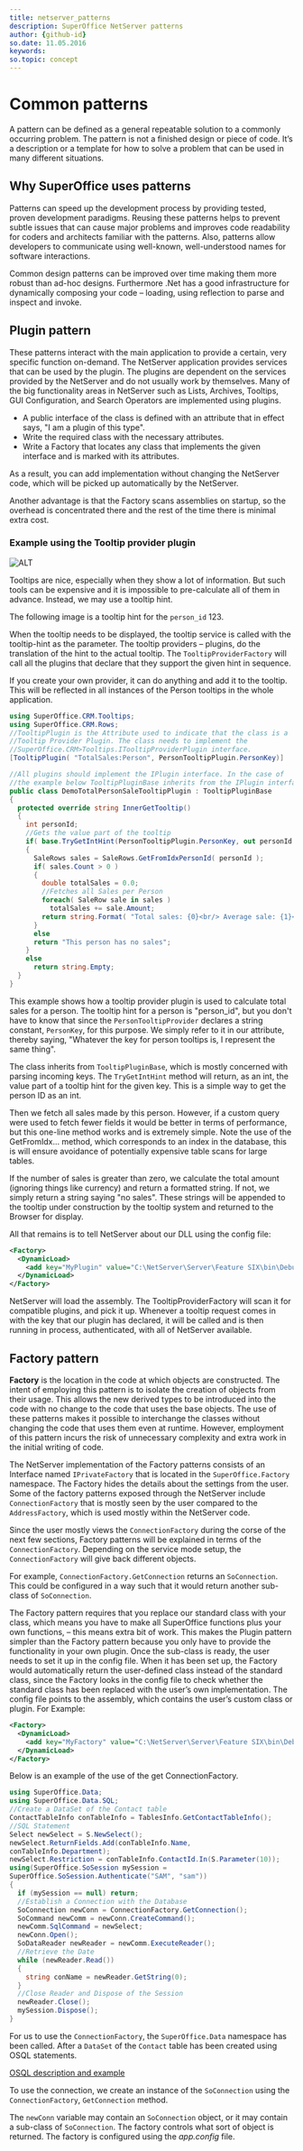 ```yaml
---
title: netserver_patterns
description: SuperOffice NetServer patterns
author: {github-id}
so.date: 11.05.2016
keywords:
so.topic: concept
---
```


# Common patterns

A pattern can be defined as a general repeatable solution to a commonly occurring problem. The pattern is not a finished design or piece of code. It’s a description or a template for how to solve a problem that can be used in many different situations.

## Why SuperOffice uses patterns

Patterns can speed up the development process by providing tested, proven development paradigms. Reusing these patterns helps to prevent subtle issues that can cause major problems and improves code readability for coders and architects familiar with the patterns. Also, patterns allow developers to communicate using well-known, well-understood names for software interactions.

Common design patterns can be improved over time making them more robust than ad-hoc designs. Furthermore .Net has a good infrastructure for dynamically composing your code – loading, using reflection to parse and inspect and invoke.

## Plugin pattern

These patterns interact with the main application to provide a certain, very specific function on-demand. The NetServer application provides services that can be used by the plugin. The plugins are dependent on the services provided by the NetServer and do not usually work by themselves. Many of the big functionality areas in NetServer such as Lists, Archives, Tooltips, GUI Configuration, and Search Operators are implemented using plugins.

* A public interface of the class is defined with an attribute that in effect says, "I am a plugin of this type".
* Write the required class with the necessary attributes.
* Write a Factory that locates any class that implements the given interface and is marked with its attributes.

As a result, you can add implementation without changing the NetServer code, which will be picked up automatically by the NetServer.

Another advantage is that the Factory scans assemblies on startup, so the overhead is concentrated there and the rest of the time there is minimal extra cost.

### Example using the Tooltip provider plugin

![ALT][img1]

Tooltips are nice, especially when they show a lot of information. But such tools can be expensive and it is impossible to pre-calculate all of them in advance. Instead, we may use a tooltip hint.

The following image is a tooltip hint for the `person_id` 123.

When the tooltip needs to be displayed, the tooltip service is called with the tooltip-hint as the parameter. The tooltip providers – plugins, do the translation of the hint to the actual tooltip. The `TooltipProviderFactory` will call all the plugins that declare that they support the given hint in sequence.

If you create your own provider, it can do anything and add it to the tooltip. This will be reflected in all instances of the Person tooltips in the whole application.

```csharp
using SuperOffice.CRM.Tooltips;
using SuperOffice.CRM.Rows;
//TooltipPlugin is the Attribute used to indicate that the class is a
//Tooltip Provider Plugin. The class needs to implement the
//SuperOffice.CRM>Tooltips.ITooltipProviderPlugin interface.
[TooltipPlugin( "TotalSales:Person", PersonTooltipPlugin.PersonKey)]

//All plugins should implement the IPlugin interface. In the case of
//the example below TooltipPluginBase inherits from the IPlugin interface
public class DemoTotalPersonSaleTooltipPlugin : TooltipPluginBase
{
  protected override string InnerGetTooltip()
  {
    int personId;
    //Gets the value part of the tooltip
    if( base.TryGetIntHint(PersonTooltipPlugin.PersonKey, out personId ) )
    {
      SaleRows sales = SaleRows.GetFromIdxPersonId( personId );
      if( sales.Count > 0 )
      {
        double totalSales = 0.0;
        //Fetches all Sales per Person
        foreach( SaleRow sale in sales )
          totalSales += sale.Amount;
        return string.Format( "Total sales: {0}<br/> Average sale: {1}<br/> Number of sales: {2}", totalSales, totalSales / sales.Count, sales.Count );
      }
      else
      return "This person has no sales";
    }
    else
      return string.Empty;
  }
}
```

This example shows how a tooltip provider plugin is used to calculate total sales for a person. The tooltip hint for a person is "person\_id", but you don't have to know that since the `PersonTooltipProvider` declares a string constant, `PersonKey`, for this purpose. We simply refer to it in our attribute, thereby saying, "Whatever the key for person tooltips is, I represent the same thing".

The class inherits from `TooltipPluginBase`, which is mostly concerned with parsing incoming keys. The `TryGetIntHint` method will return, as an int, the value part of a tooltip hint for the given key. This is a simple way to get the person ID as an int.

Then we fetch all sales made by this person. However, if a custom query were used to fetch fewer fields it would be better in terms of performance, but this one-line method works and is extremely simple. Note the use of the GetFromIdx... method, which corresponds to an index in the database, this is will ensure avoidance of potentially expensive table scans for large tables.

If the number of sales is greater than zero, we calculate the total amount (ignoring things like currency) and return a formatted string. If not, we simply return a string saying "no sales". These strings will be appended to the tooltip under construction by the tooltip system and returned to the Browser for display.

All that remains is to tell NetServer about our DLL using the config file:

```xml
<Factory>
  <DynamicLoad>
    <add key="MyPlugin" value="C:\NetServer\Server\Feature SIX\bin\Debug\MyPlugin.dll" />
  </DynamicLoad>
</Factory>
```

NetServer will load the assembly. The TooltipProviderFactory will scan it for compatible plugins, and pick it up. Whenever a tooltip request comes in with the key that our plugin has declared, it will be called and is then running in process, authenticated, with all of NetServer available.

## Factory pattern

**Factory** is the location in the code at which objects are constructed. The intent of employing this pattern is to isolate the creation of objects from their usage. This allows the new derived types to be introduced into the code with no change to the code that uses the base objects. The use of these patterns makes it possible to interchange the classes without changing the code that uses them even at runtime. However, employment of this pattern incurs the risk of unnecessary complexity and extra work in the initial writing of code.

The NetServer implementation of the Factory patterns consists of an Interface named `IPrivateFactory` that is located in the `SuperOffice.Factory` namespace. The Factory hides the details about the settings from the user. Some of the factory patterns exposed through the NetServer include `ConnectionFactory` that is mostly seen by the user compared to the `AddressFactory`, which is used mostly within the NetServer code.

Since the user mostly views the `ConnectionFactory` during the corse of the next few sections, Factory patterns will be explained in terms of the `ConnectionFactory`. Depending on the service mode setup, the `ConnectionFactory` will give back different objects.

For example, `ConnectionFactory.GetConnection` returns an `SoConnection`. This could be configured in a way such that it would return another sub-class of `SoConnection`.

The Factory pattern requires that you replace our standard class with your class, which means you have to make all SuperOffice functions plus your own functions, – this means extra bit of work. This makes the Plugin pattern simpler than the Factory pattern because you only have to provide the functionality in your own plugin. Once the sub-class is ready, the user needs to set it up in the config file. When it has been set up, the Factory would automatically return the user-defined class instead of the standard class, since the Factory looks in the config file to check whether the standard class has been replaced with the user’s own implementation. The config file points to the assembly, which contains the user’s custom class or plugin. For Example:

```XML
<Factory>
  <DynamicLoad>
    <add key="MyFactory" value="C:\NetServer\Server\Feature SIX\bin\Debug\ MyFactory.dll" />
  </DynamicLoad>
</Factory>
```

Below is an example of the use of the get ConnectionFactory.

```csharp
using SuperOffice.Data;
using SuperOffice.Data.SQL;
//Create a DataSet of the Contact table          
ContactTableInfo conTableInfo = TablesInfo.GetContactTableInfo();
//SQL Statement
Select newSelect = S.NewSelect();
newSelect.ReturnFields.Add(conTableInfo.Name,
conTableInfo.Department);
newSelect.Restriction = conTableInfo.ContactId.In(S.Parameter(10));
using(SuperOffice.SoSession mySession =
SuperOffice.SoSession.Authenticate("SAM", "sam"))
{
  if (mySession == null) return;
  //Establish a Connection with the Database
  SoConnection newConn = ConnectionFactory.GetConnection();
  SoCommand newComm = newConn.CreateCommand();
  newComm.SqlCommand = newSelect;
  newConn.Open();
  SoDataReader newReader = newComm.ExecuteReader();
  //Retrieve the Date
  while (newReader.Read())
  {
    string conName = newReader.GetString(0);
  }
  //Close Reader and Dispose of the Session
  newReader.Close();
  mySession.Dispose();
}
```

For us to use the `ConnectionFactory`, the `SuperOffice.Data` namespace has been called. After a `DataSet` of the `Contact` table has been created using OSQL statements.

[OSQL description and example][1]

To use the connection, we create an instance of the `SoConnection` using the `ConnectionFactory`, `GetConnection` method.

The `newConn` variable may contain an `SoConnection` object, or it may contain a sub-class of `SoConnection`. The factory controls what sort of object is returned. The factory is configured using the *app.config* file.

<!-- Referenced links -->
[1]: ../netserver/osql/index.md

<!-- Referenced images -->
[img1]: media/image001.jpg